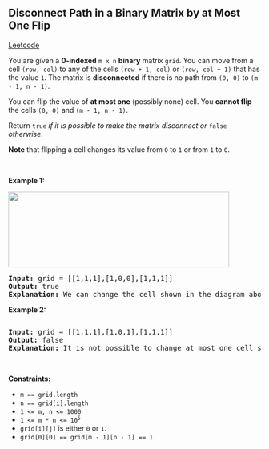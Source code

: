 ## Disconnect Path in a Binary Matrix by at Most One Flip
[Leetcode](https://leetcode.com/problems/disconnect-path-in-a-binary-matrix-by-at-most-one-flip)
<p>You are given a <strong>0-indexed</strong> <code>m x n</code> <strong>binary</strong> matrix <code>grid</code>. You can move from a cell <code>(row, col)</code> to any of the cells <code>(row + 1, col)</code> or <code>(row, col + 1)</code> that has the value <code>1</code>.&nbsp;The matrix is <strong>disconnected</strong> if there is no path from <code>(0, 0)</code> to <code>(m - 1, n - 1)</code>.</p>

<p>You can flip the value of <strong>at most one</strong> (possibly none) cell. You <strong>cannot flip</strong> the cells <code>(0, 0)</code> and <code>(m - 1, n - 1)</code>.</p>

<p>Return <code>true</code> <em>if it is possible to make the matrix disconnect or </em><code>false</code><em> otherwise</em>.</p>

<p><strong>Note</strong> that flipping a cell changes its value from <code>0</code> to <code>1</code> or from <code>1</code> to <code>0</code>.</p>

<p>&nbsp;</p>
<p><strong class="example">Example 1:</strong></p>
<img alt="" src="https://assets.leetcode.com/uploads/2022/12/07/yetgrid2drawio.png" style="width: 441px; height: 151px;">
<pre><strong>Input:</strong> grid = [[1,1,1],[1,0,0],[1,1,1]]
<strong>Output:</strong> true
<strong>Explanation:</strong> We can change the cell shown in the diagram above. There is no path from (0, 0) to (2, 2) in the resulting grid.
</pre>

<p><strong class="example">Example 2:</strong></p>
<img alt="" src="https://assets.leetcode.com/uploads/2022/12/07/yetgrid3drawio.png">
<pre><strong>Input:</strong> grid = [[1,1,1],[1,0,1],[1,1,1]]
<strong>Output:</strong> false
<strong>Explanation:</strong> It is not possible to change at most one cell such that there is not path from (0, 0) to (2, 2).
</pre>

<p>&nbsp;</p>
<p><strong>Constraints:</strong></p>

<ul>
	<li><code>m == grid.length</code></li>
	<li><code>n == grid[i].length</code></li>
	<li><code>1 &lt;= m, n &lt;= 1000</code></li>
	<li><code>1 &lt;= m * n &lt;= 10<sup>5</sup></code></li>
	<li><code>grid[i][j]</code> is either <code>0</code> or <code>1</code>.</li>
	<li><code>grid[0][0] == grid[m - 1][n - 1] == 1</code></li>
</ul>

